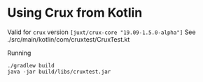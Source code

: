 # Using Crux from Kotlin

Valid for `crux` version `[juxt/crux-core "19.09-1.5.0-alpha"]`
See ./src/main/kotlin/com/cruxtest/CruxTest.kt

Running
```
./gradlew build
java -jar build/libs/cruxtest.jar
```
